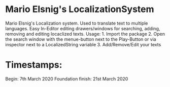 # Mario Elsnig's LocalizationSystem

Mario Elsnig's Localization system. Used to translate text to multiple languages. Easy In-Editor editing drawers/windows for searching, adding, removing and editing locaclized texts. Usage: 1. Import the package 2. Open the search window with the menue-button next to the Play-Button or via inspector next to a LocalizedString variable 3. Add/Remove/Edit your texts

# Timestamps:
Begin: 7th March 2020
Foundation finish: 21st March 2020